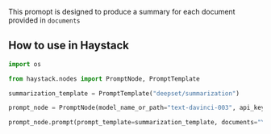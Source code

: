 This promopt is designed to produce a summary for each document provided in `documents`

## How to use in Haystack

```python 
import os

from haystack.nodes import PromptNode, PromptTemplate

summarization_template = PromptTemplate("deepset/summarization")

prompt_node = PromptNode(model_name_or_path="text-davinci-003", api_key=os.environ.get("OPENAI_API_KEY"))

prompt_node.prompt(prompt_template=summarization_template, documents="YOUR_DOCUMENTS")
```